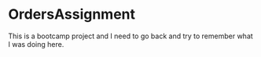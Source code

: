 # OrdersAssignment
This is a bootcamp project and I need to go back and try to remember what I was doing here.
